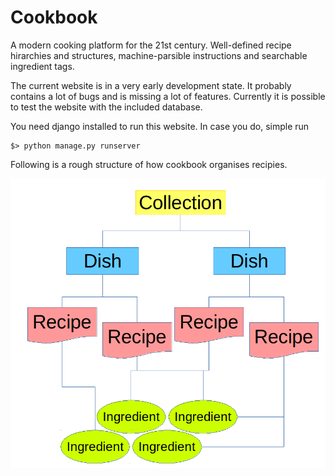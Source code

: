 # Cookbook

A modern cooking platform for the 21st century. Well-defined recipe hirarchies and structures, machine-parsible instructions and searchable ingredient tags.

The current website is in a very early development state. It probably contains a lot of bugs and is missing a lot of features. Currently it is possible to test the website with the included database.

You need django installed to run this website. In case you do, simple run

```console
$> python manage.py runserver
```

Following is a rough structure of how cookbook organises recipies.

![Cookbook Structure](extra/cookbook_structure.png)